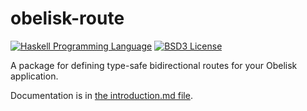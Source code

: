 # obelisk-route

[![Haskell Programming Language](https://img.shields.io/badge/language-Haskell-blue.svg)](http://www.haskell.org)
[![BSD3 License](http://img.shields.io/badge/license-BSD3-brightgreen.svg)](https://github.com/obsidiansystems/obelisk/blob/master/LICENSE)

A package for defining type-safe bidirectional routes for your Obelisk application.

Documentation is in [the introduction.md file](docs/introduction.md).
